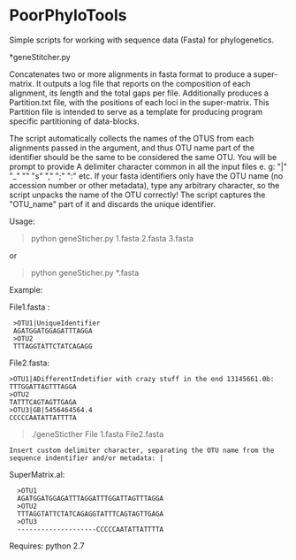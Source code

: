 # PoorPhyloTools
Simple scripts for working with sequence data (Fasta) for phylogenetics.

*geneStitcher.py		

Concatenates two or more alignments in fasta format to produce a super-matrix. It outputs a log file that reports on the composition of each alignment, its length and the total gaps per file. Additionally produces a Partition.txt file, with the positions of each loci in the super-matrix. This Partition file is intended to serve as a template for producing program specific partitioning of data-blocks.


The script automatically collects the names of the OTUS from each alignments passed in the argument, and thus OTU name part of the identifier should be the same to be considered the same OTU. You will be prompt to provide A delimiter character common in all the input files e. g: "|" "_" "\" "s" "," ";" ":" etc. If your fasta identifiers only have the OTU name (no accession number or other metadata), type any arbitrary character, so the script unpacks the name of the OTU  correctly!
The script captures the "OTU_name" part of it and discards the unique identifier.

Usage:

>python geneSticher.py 1.fasta 2.fasta 3.fasta

or

>python geneSticher.py *.fasta


Example:

File1.fasta :
	 
	 >OTU1|UniqueIdentifier
	 AGATGGATGGAGATTTAGGA
	 >OTU2
	 TTTAGGTATTCTATCAGAGG


File2.fasta:

	>OTU1|ADifferentIndetifier with crazy stuff in the end 13145661.0b:
	TTTGGATTAGTTTAGGA
	>OTU2
	TATTTCAGTAGTTGAGA
	>OTU3|GB|5456464564.4
	CCCCCAATATTATTTTA


>./geneSticther File 1.fasta File2.fasta

	Insert custom delimiter character, separating the OTU name from the sequence indentifier and/or metadata: |


SuperMatrix.al:

      >OTU1	
      AGATGGATGGAGATTTAGGATTTGGATTAGTTTAGGA
      >OTU2
      TTTAGGTATTCTATCAGAGGTATTTCAGTAGTTGAGA
      >OTU3
      --------------------CCCCCAATATTATTTTA



Requires:
python 2.7
